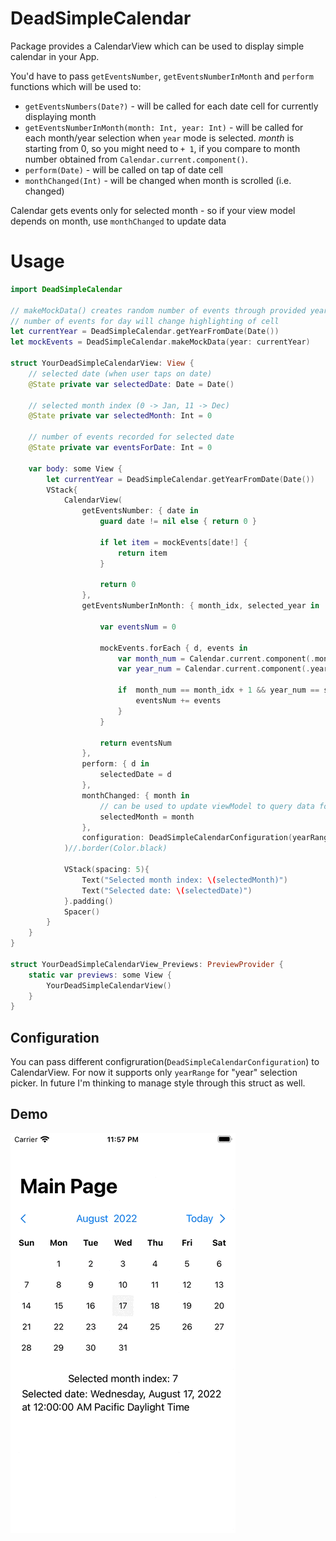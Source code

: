 # DeadSimpleCalendar

Package provides a CalendarView which can be used to display simple calendar in your App.

You'd have to pass `getEventsNumber`, `getEventsNumberInMonth` and `perform` functions which will be used to:
  * `getEventsNumbers(Date?)` - will be called for each date cell for currently displaying month
  * `getEventsNumberInMonth(month: Int, year: Int)` - will be called for each month/year selection when `year` mode is selected. *month* is starting from 0, so you might need to `+ 1`, if you compare to month number obtained from `Calendar.current.component()`.
  * `perform(Date)` - will be called on tap of date cell
  * `monthChanged(Int)` - will be changed when month is scrolled (i.e. changed)

Calendar gets events only for selected month - so if your view model depends on month, use `monthChanged` to update data

# Usage


```swift
import DeadSimpleCalendar

// makeMockData() creates random number of events through provided year -> 2021
// number of events for day will change highlighting of cell
let currentYear = DeadSimpleCalendar.getYearFromDate(Date())
let mockEvents = DeadSimpleCalendar.makeMockData(year: currentYear)

struct YourDeadSimpleCalendarView: View {
    // selected date (when user taps on date)
    @State private var selectedDate: Date = Date()
    
    // selected month index (0 -> Jan, 11 -> Dec)
    @State private var selectedMonth: Int = 0
    
    // number of events recorded for selected date
    @State private var eventsForDate: Int = 0
    
    var body: some View {
        let currentYear = DeadSimpleCalendar.getYearFromDate(Date())
        VStack{
            CalendarView(
                getEventsNumber: { date in
                    guard date != nil else { return 0 }

                    if let item = mockEvents[date!] {
                        return item
                    }
                    
                    return 0
                },
                getEventsNumberInMonth: { month_idx, selected_year in
                    
                    var eventsNum = 0
                    
                    mockEvents.forEach { d, events in
                        var month_num = Calendar.current.component(.month, from: d)
                        var year_num = Calendar.current.component(.year, from: d)
                        
                        if  month_num == month_idx + 1 && year_num == selected_year {
                            eventsNum += events
                        }
                    }
                    
                    return eventsNum
                },
                perform: { d in
                    selectedDate = d
                },
                monthChanged: { month in
                    // can be used to update viewModel to query data for selected month
                    selectedMonth = month
                },
                configuration: DeadSimpleCalendarConfiguration(yearRange: (currentYear - 5)...(currentYear + 5))
            )//.border(Color.black)

            VStack(spacing: 5){
                Text("Selected month index: \(selectedMonth)")
                Text("Selected date: \(selectedDate)")
            }.padding()
            Spacer()
        }
    }
}

struct YourDeadSimpleCalendarView_Previews: PreviewProvider {
    static var previews: some View {
        YourDeadSimpleCalendarView()
    }
}

```

## Configuration

You can pass different configruration(`DeadSimpleCalendarConfiguration`) to CalendarView. For now it supports only `yearRange` for "year" selection picker. In future I'm thinking to manage style through this struct as well.

## Demo

![DeadSimpleCalendar Demo](demo/DeadSimpleCalendar-demo.gif)


